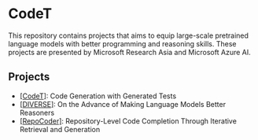 # CodeT

This repository contains projects that aims to equip large-scale pretrained language models with better programming and reasoning skills.
These projects are presented by Microsoft Research Asia and Microsoft Azure AI.

## Projects

- [[CodeT]](./CodeT/): Code Generation with Generated Tests
- [[DIVERSE]](./DIVERSE/): On the Advance of Making Language Models Better Reasoners
- [[RepoCoder]](./RepoCoder/): Repository-Level Code Completion Through Iterative Retrieval and Generation